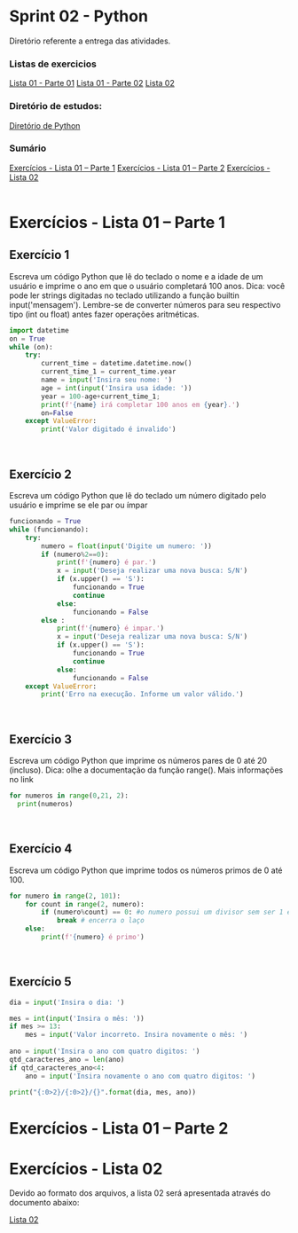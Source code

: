<h1>Sprint 02 - Python</h1>
<p>Diretório referente a entrega das atividades.</p>
<h3>Listas de exercicios</h3>
<a href="\lista-de-exercicios\lista-01-01\Lista_01-Parte_01.ipynb">Lista 01 - Parte 01</a>
<a href="\lista-de-exercicios\lista-01-02\Lista_01-Parte_02.ipynb">Lista 01 - Parte 02</a>
<a href="\lista-de-exercicios\lista-02\Lista_02.ipnb">Lista 02</a>
</br>
<h3>Diretório de estudos:</h3>
<a href="https://github.com/annekarolinefc/python">Diretório de Python</a>
</br>
<h3>Sumário</h3>
<a href=#parte1>Exercícios - Lista 01 – Parte 1</a>
<a href=#parte3>Exercícios - Lista 01 – Parte 2</a>
<a href=#parte2>Exercícios - Lista 02</a>
</br>
</br>

<div id="parte1"></div>

# Exercícios - Lista 01 – Parte 1

## Exercício 1
Escreva um código Python que lê do teclado o nome e a idade de um usuário e imprime o ano em que o
usuário completará 100 anos.
Dica: você pode ler strings digitadas no teclado utilizando a função builtin input('mensagem'). Lembre-se de converter números para seu respectivo tipo (int ou float) antes fazer operações aritméticas.

```py
import datetime
on = True
while (on): 
    try:
        current_time = datetime.datetime.now()
        current_time_1 = current_time.year
        name = input('Insira seu nome: ')
        age = int(input('Insira usa idade: '))
        year = 100-age+current_time_1;
        print(f'{name} irá completar 100 anos em {year}.')
        on=False
    except ValueError:
        print('Valor digitado é invalido')
```
</br>

## Exercício 2
Escreva um código Python que lê do teclado um número digitado pelo usuário e imprime se ele par ou ímpar

```py
funcionando = True
while (funcionando):
    try:
        numero = float(input('Digite um numero: '))
        if (numero%2==0):
            print(f'{numero} é par.')
            x = input('Deseja realizar uma nova busca: S/N')
            if (x.upper() == 'S'):
                funcionando = True 
                continue
            else:
                funcionando = False
        else :
            print(f'{numero} é impar.')
            x = input('Deseja realizar uma nova busca: S/N')
            if (x.upper() == 'S'): 
                funcionando = True
                continue
            else:
                funcionando = False
    except ValueError:
        print('Erro na execução. Informe um valor válido.')
```

<br>

## Exercício 3
Escreva um código Python que imprime os números pares de 0 até 20 (incluso).
Dica: olhe a documentação da função range(). Mais informações no link

```py
for numeros in range(0,21, 2):
  print(numeros)
```

<br>

## Exercício 4
Escreva um código Python que imprime todos os números primos de 0 até 100.

```py
for numero in range(2, 101):
    for count in range(2, numero):
        if (numero%count) == 0: #o numero possui um divisor sem ser 1 e ele mesmo.
            break # encerra o laço
    else:
        print(f'{numero} é primo')
```

<br>

## Exercício 5

```py
dia = input('Insira o dia: ')

mes = int(input('Insira o mês: '))
if mes >= 13:
    mes = input('Valor incorreto. Insira novamente o mês: ')
    
ano = input('Insira o ano com quatro digitos: ')
qtd_caracteres_ano = len(ano)
if qtd_caracteres_ano<4:
    ano = input('Insira novamente o ano com quatro digitos: ')
    
print("{:0>2}/{:0>2}/{}".format(dia, mes, ano))
```

<div id="parte2"></div>

# Exercícios - Lista 01  – Parte 2

<div id="parte3"></div>

# Exercícios - Lista 02 
<p>Devido ao formato dos arquivos, a lista 02 será apresentada através do documento abaixo:</p>
<a href="\lista-de-exercicios\lista-02\Lista_02.ipnb">Lista 02</a>
